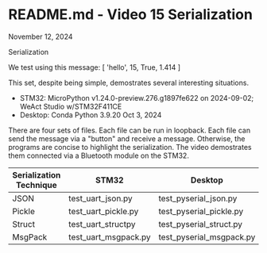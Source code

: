 # README.md - Video 15 Serialization

November 12, 2024

Serialization

We test using this message: [ 'hello', 15, True, 1.414 ]

This set, despite being simple, demostrates several interesting situations.

- STM32: MicroPython v1.24.0-preview.276.g1897fe622 on 2024-09-02; WeAct Studio w/STM32F411CE
- Desktop: Conda Python 3.9.20 Oct 3, 2024

There are four sets of files.  Each file can be run in loopback.
Each file can send the message via a "button" and receive a message.
Otherwise, the programs are concise to highlight the serialization. 
The video demostrates them connected via a Bluetooth module on the STM32.

Serialization Technique |      STM32           |     Desktop              |
|-----------------------|----------------------|--------------------------|
| JSON                  | test_uart_json.py    | test_pyserial_json.py    |
| Pickle                | test_uart_pickle.py  | test_pyserial_pickle.py  |
| Struct                | test_uart_structpy   | test_pyserial_struct.py  |
| MsgPack               | test_uart_msgpack.py | test_pyserial_msgpack.py |


